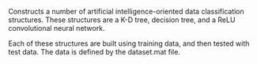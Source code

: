 Constructs a number of artificial intelligence-oriented data classification structures.
These structures are a K-D tree, decision tree, and a ReLU convolutional neural network.

Each of these structures are built using training data, and then tested with test data.
The data is defined by the dataset.mat file.
